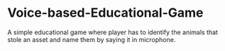 # Voice-based-Educational-Game
A simple educational game where player has to identify the animals that stole an asset and name them by saying it in microphone.
